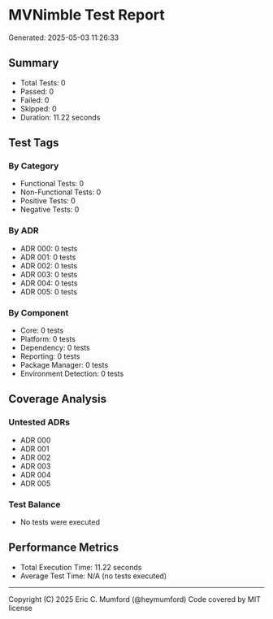# MVNimble Test Report

Generated: 2025-05-03 11:26:33

## Summary

* Total Tests: 0
* Passed: 0
* Failed: 0
* Skipped: 0
* Duration: 11.22 seconds

## Test Tags

### By Category

* Functional Tests: 0
* Non-Functional Tests: 0
* Positive Tests: 0
* Negative Tests: 0

### By ADR

* ADR 000: 0 tests
* ADR 001: 0 tests
* ADR 002: 0 tests
* ADR 003: 0 tests
* ADR 004: 0 tests
* ADR 005: 0 tests

### By Component

* Core: 0 tests
* Platform: 0 tests
* Dependency: 0 tests
* Reporting: 0 tests
* Package Manager: 0 tests
* Environment Detection: 0 tests

## Coverage Analysis

### Untested ADRs

* ADR 000
* ADR 001
* ADR 002
* ADR 003
* ADR 004
* ADR 005

### Test Balance

* No tests were executed

## Performance Metrics

* Total Execution Time: 11.22 seconds
* Average Test Time: N/A (no tests executed)



---
Copyright (C) 2025 Eric C. Mumford (@heymumford) Code covered by MIT license
